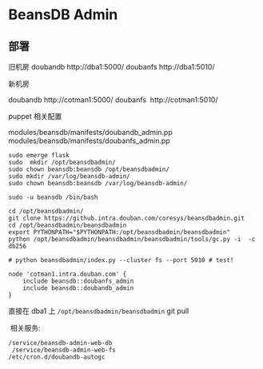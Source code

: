 # BeansDB Admin

## 部署

旧机房
  doubandb http://dba1:5000/
  doubanfs  http://dba1:5010/
  
新机房

  doubandb http://cotman1:5000/
  doubanfs  http://cotman1:5010/


puppet 相关配置

modules/beansdb/manifests/doubandb_admin.pp
modules/beansdb/manifests/doubanfs_admin.pp


```
sudo emerge flask
sudo  mkdir /opt/beansdbadmin/
sudo chown beansdb:beansdb /opt/beansdbadmin/ 
sudo mkdir /var/log/beansdb-admin/
sudo chown beansdb:beansdb /var/log/beansdb-admin/

sudo -u beansdb /bin/bash

cd /opt/beansdbadmin/
git clone https://github.intra.douban.com/coresys/beansdbadmin.git
cd /opt/beansdbadmin/beansdbadmin 
export PYTHONPATH="$PYTHONPATH:/opt/beansdbadmin/beansdbadmin"
python /opt/beansdbadmin/beansdbadmin/beansdbadmin/tools/gc.py -i  -c db256

# python beansdbadmin/index.py --cluster fs --port 5010 # test!
```

```
node 'cotman1.intra.douban.com' {
    include beansdb::doubanfs_admin
    include beansdb::doubandb_admin
}
```


  
  直接在 dba1 上 ```/opt/beansdbadmin/beansdbadmin```  git pull
  
  相关服务:
  
  ```
  /service/beansdb-admin-web-db 
   /service/beansdb-admin-web-fs
  /etc/cron.d/doubandb-autogc 
  ```
